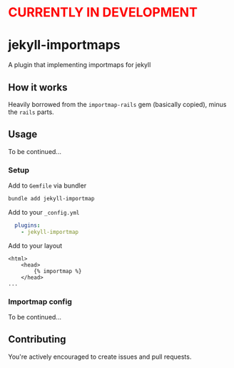 <h1 style="color:red;">CURRENTLY IN DEVELOPMENT</h1>

# jekyll-importmaps
A plugin that implementing importmaps for jekyll

## How it works
Heavily borrowed from the `importmap-rails` gem (basically copied), minus the `rails` parts.

## Usage
To be continued...

### Setup
Add to `Gemfile` via bundler
```sh
bundle add jekyll-importmap
```

Add to your `_config.yml`
```yaml
  plugins:
    - jekyll-importmap
```

Add to your layout
```
<html>
    <head>
        {% importmap %}
    </head>
...
```

### Importmap config
To be continued...

## Contributing
You're actively encouraged to create issues and pull requests.
